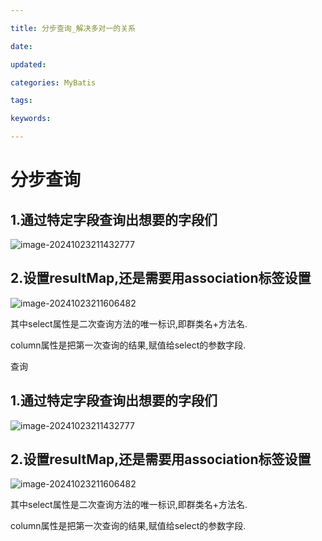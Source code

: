 ```yaml
---

title: 分步查询_解决多对一的关系

date: 

updated: 

categories: MyBatis

tags: 

keywords: 

---
```

# 分步查询

## 1.通过特定字段查询出想要的字段们

![image-20241023211432777](./../../TyporaImage/MyBatis/image-20241023211432777.png)

## 2.设置resultMap,还是需要用association标签设置

![image-20241023211606482](./../../TyporaImage/MyBatis/image-20241023211606482.png)

其中select属性是二次查询方法的唯一标识,即群类名+方法名.

column属性是把第一次查询的结果,赋值给select的参数字段.

查询

## 1.通过特定字段查询出想要的字段们

![image-20241023211432777](./../../TyporaImage/MyBatis/image-20241023211432777.png)

## 2.设置resultMap,还是需要用association标签设置

![image-20241023211606482](./../../TyporaImage/MyBatis/image-20241023211606482.png)

其中select属性是二次查询方法的唯一标识,即群类名+方法名.

column属性是把第一次查询的结果,赋值给select的参数字段.